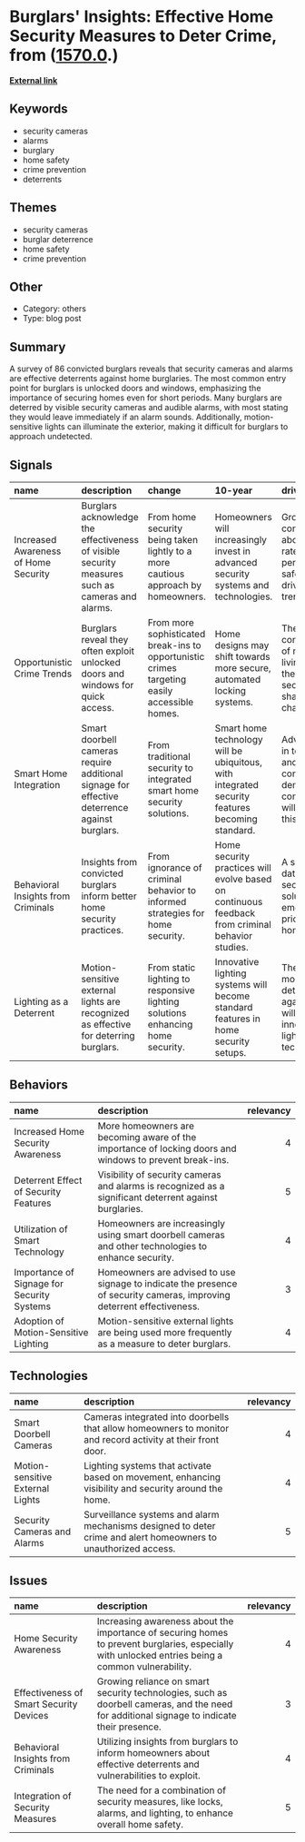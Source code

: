 # __Burglars' Insights: Effective Home Security Measures to Deter Crime__, from ([1570.0](https://kghosh.substack.com/p/1570.0).)

__[External link](https://9to5mac.com/2024/12/12/security-cameras-and-alarms-effective-at-deterring-burglars-say-burglars/)__



## Keywords

* security cameras
* alarms
* burglary
* home safety
* crime prevention
* deterrents

## Themes

* security cameras
* burglar deterrence
* home safety
* crime prevention

## Other

* Category: others
* Type: blog post

## Summary

A survey of 86 convicted burglars reveals that security cameras and alarms are effective deterrents against home burglaries. The most common entry point for burglars is unlocked doors and windows, emphasizing the importance of securing homes even for short periods. Many burglars are deterred by visible security cameras and audible alarms, with most stating they would leave immediately if an alarm sounds. Additionally, motion-sensitive lights can illuminate the exterior, making it difficult for burglars to approach undetected.

## Signals

| name                                 | description                                                                                     | change                                                                                       | 10-year                                                                                          | driving-force                                                                                     |   relevancy |
|:-------------------------------------|:------------------------------------------------------------------------------------------------|:---------------------------------------------------------------------------------------------|:-------------------------------------------------------------------------------------------------|:--------------------------------------------------------------------------------------------------|------------:|
| Increased Awareness of Home Security | Burglars acknowledge the effectiveness of visible security measures such as cameras and alarms. | From home security being taken lightly to a more cautious approach by homeowners.            | Homeowners will increasingly invest in advanced security systems and technologies.               | Growing concerns about crime rates and personal safety will drive this trend.                     |           4 |
| Opportunistic Crime Trends           | Burglars reveal they often exploit unlocked doors and windows for quick access.                 | From more sophisticated break-ins to opportunistic crimes targeting easily accessible homes. | Home designs may shift towards more secure, automated locking systems.                           | The convenience of modern living versus the need for security will shape this change.             |           3 |
| Smart Home Integration               | Smart doorbell cameras require additional signage for effective deterrence against burglars.    | From traditional security to integrated smart home security solutions.                       | Smart home technology will be ubiquitous, with integrated security features becoming standard.   | Advancements in technology and growing consumer demand for connectivity will influence this.      |           4 |
| Behavioral Insights from Criminals   | Insights from convicted burglars inform better home security practices.                         | From ignorance of criminal behavior to informed strategies for home security.                | Home security practices will evolve based on continuous feedback from criminal behavior studies. | A shift towards data-driven security solutions will emerge as a priority for homeowners.          |           5 |
| Lighting as a Deterrent              | Motion-sensitive external lights are recognized as effective for deterring burglars.            | From static lighting to responsive lighting solutions enhancing home security.               | Innovative lighting systems will become standard features in home security setups.               | The need for more effective deterrents against crime will fuel innovation in lighting technology. |           4 |

## Behaviors

| name                                       | description                                                                                                            |   relevancy |
|:-------------------------------------------|:-----------------------------------------------------------------------------------------------------------------------|------------:|
| Increased Home Security Awareness          | More homeowners are becoming aware of the importance of locking doors and windows to prevent break-ins.                |           4 |
| Deterrent Effect of Security Features      | Visibility of security cameras and alarms is recognized as a significant deterrent against burglaries.                 |           5 |
| Utilization of Smart Technology            | Homeowners are increasingly using smart doorbell cameras and other technologies to enhance security.                   |           4 |
| Importance of Signage for Security Systems | Homeowners are advised to use signage to indicate the presence of security cameras, improving deterrent effectiveness. |           3 |
| Adoption of Motion-Sensitive Lighting      | Motion-sensitive external lights are being used more frequently as a measure to deter burglars.                        |           4 |

## Technologies

| name                             | description                                                                                                    |   relevancy |
|:---------------------------------|:---------------------------------------------------------------------------------------------------------------|------------:|
| Smart Doorbell Cameras           | Cameras integrated into doorbells that allow homeowners to monitor and record activity at their front door.    |           4 |
| Motion-sensitive External Lights | Lighting systems that activate based on movement, enhancing visibility and security around the home.           |           4 |
| Security Cameras and Alarms      | Surveillance systems and alarm mechanisms designed to deter crime and alert homeowners to unauthorized access. |           5 |

## Issues

| name                                    | description                                                                                                                                       |   relevancy |
|:----------------------------------------|:--------------------------------------------------------------------------------------------------------------------------------------------------|------------:|
| Home Security Awareness                 | Increasing awareness about the importance of securing homes to prevent burglaries, especially with unlocked entries being a common vulnerability. |           4 |
| Effectiveness of Smart Security Devices | Growing reliance on smart security technologies, such as doorbell cameras, and the need for additional signage to indicate their presence.        |           3 |
| Behavioral Insights from Criminals      | Utilizing insights from burglars to inform homeowners about effective deterrents and vulnerabilities to exploit.                                  |           4 |
| Integration of Security Measures        | The need for a combination of security measures, like locks, alarms, and lighting, to enhance overall home safety.                                |           5 |